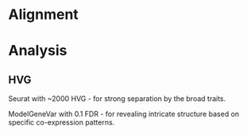 # Alignment

# Analysis

## HVG

Seurat with ~2000 HVG - for strong separation by the broad traits.

ModelGeneVar with 0.1 FDR - for revealing intricate structure based on specific co-expression patterns.
